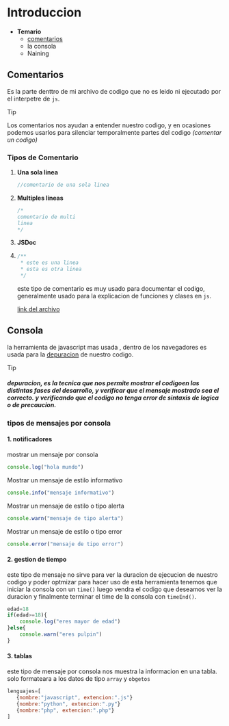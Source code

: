 # Introduccion
- **Temario**
  - [comentarios](#comentarios) 
  - la consola
  - Naining
  
## Comentarios
Es la parte denttro de mi archivo de codigo que no es leido ni ejecutado por el interpetre de `js`.
> [!TIP]
> Los comentarios nos ayudan a entender nuestro codigo, y en ocasiones podemos usarlos para silenciar temporalmente partes del codigo *(comentar un codigo)*

### Tipos de Comentario
1. **Una sola linea**
   ```js
   //comentario de una sola linea
   ```
2. **Multiples lineas**
   ```js
   /*
   comentario de multi
   linea
   */
   ```
3. **JSDoc**
4. ```js
   /**
    * este es una linea
    * esta es otra linea
    */
   ```
   este tipo de comentario es muy usado para documentar el codigo, generalmente usado para la explicacion de funciones y clases en `js`.

   [link del archivo](comentarios.js)

## Consola
la herramienta de javascript mas usada , dentro de los navegadores es usada para la [depuracion](#depuracion) de nuestro codigo.

> [!TIP]
> ##### depuracion, es la tecnica que nos permite mostrar el codigoen las distintas fases del desarrollo, y verificar que el mensaje mostrado sea el correcto. y verificando que el codigo no tenga error de sintaxis de logica o de precaucion.

### tipos de mensajes por consola
#### 1. notificadores
mostrar un mensaje por consola 
```js
console.log("hola mundo")
```
Mostrar un mensaje de estilo informativo
```js
console.info("mensaje informativo")
```
Mostrar un mensaje de estilo o tipo alerta
```js
console.warn("mensaje de tipo alerta")
```
Mostrar un mensaje de estilo o tipo error
```js
console.error("mensaje de tipo error")
```
#### 2. gestion de tiempo
este tipo de mensaje no sirve para ver la duracion de ejecucion de nuestro codigo y poder optmizar para hacer uso de esta herramienta tenemos que iniciar la consola con un `time()` luego vendra el codigo que deseamos ver la duracion y finalmente terminar el time de la consola con `timeEnd()`.
```js
edad=18
if(edad>=18){
    console.log("eres mayor de edad")
}else{
    console.warn("eres pulpin")
}
```
#### 3. tablas 
este tipo de mensaje por consola nos muestra la informacion en una tabla.
solo formateara a los datos de tipo `array` y `obgetos`

```js
lenguajes=[
   {nombre:"javascript", extencion:".js"}
   {nombre:"python", extencion:".py"}
   {nombre:"php", extencion:".php"}
]
```